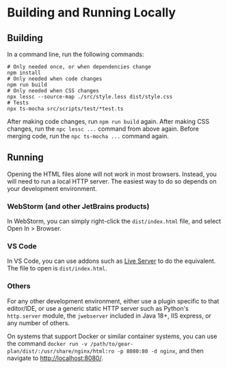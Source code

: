 # Building and Running Locally

## Building

In a command line, run the following commands:
```shell
# Only needed once, or when dependencies change
npm install
# Only needed when code changes
npm run build
# Only needed when CSS changes
npx lessc --source-map ./src/style.less dist/style.css
# Tests
npx ts-mocha src/scripts/test/*test.ts          
```

After making code changes, run `npm run build` again. 
After making CSS changes, run the `npc lessc ...` command from above again. 
Before merging code, run the `npc ts-mocha ...` command again.

## Running

Opening the HTML files alone will not work in most browsers. Instead, you will need to run a local HTTP server.
The easiest way to do so depends on your development environment.

### WebStorm (and other JetBrains products)

In WebStorm, you can simply right-click the `dist/index.html` file, and select Open In > Browser.

### VS Code

In VS Code, you can use addons such as 
[Live Server](https://marketplace.visualstudio.com/items?itemName=ritwickdey.LiveServer) to do the equivalent.
The file to open is `dist/index.html`.

### Others

For any other development environment, either use a plugin specific to that editor/IDE, or use a generic
static HTTP server such as Python's `http.server` module, the `jwebserver` included in Java 18+, IIS express,
or any number of others.

On systems that support Docker or similar container systems, you can use the command 
`docker run -v /path/to/gear-plan/dist/:/usr/share/nginx/html:ro -p 8080:80 -d nginx`, and then
navigate to [http://localhost:8080/](http://localhost:8080/).